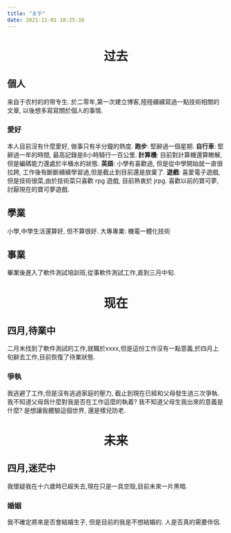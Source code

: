 ```yaml
---
title: "关于"
date: 2021-11-01 18:25:16
---
```


# <center>过去
## 個人
来自于农村的的带专生.
於二零年,第一次建立博客,陸陸續續寫過一點技術相關的文章, 以後想多寫寫關於個人的事情.

### 愛好
本人目前沒有什麼愛好, 做事只有半分鐘的熱度.
**跑步**: 堅辭過一個星期.
**自行車**: 堅辭過一年的時間, 最高記錄是8小時騎行一百公里.
**計算機**: 目前對計算機還算瞭解, 但是編碼能力還處於半桶水的狀態.
**英語**: 小學有喜歡過, 但是從中學開始就一直很拉跨, 工作後有斷斷續續學習過,但是截止到目前還是放棄了.
**遊戲**: 喜愛電子遊戲,但是技術很菜,由於技術菜只喜歡 rpg 遊戲, 目前熱衷於 jrpg. 
喜歡以前的寶可夢, 討厭現在的寶可夢遊戲.
## 學業
小學,中學生活還算好, 但不算很好.
大專專業: 機電一體化技術
## 事業
畢業後進入了軟件測試培訓班,從事軟件測試工作,直到三月中旬.


# <center>现在
## 四月,待業中
二月末找到了軟件測試的工作,就職於xxxx,但是這份工作沒有一點意義,於四月上旬辭去工作,目前恢復了待業狀態.
### 爭執
我逃避了工作,但是沒有逃過家庭的壓力, 截止到現在已經和父母發生過三次爭執.
我不知道父母爲什麼對我是否在工作這麼的執着? 我不知道父母生我出來的意義是什麼? 是想讓我體驗這個世界, 還是樣兒防老.


# <center>未来
## 四月,迷茫中
我懷疑我在十六歲時已經失去,現在只是一具空殼,目前未來一片黑暗.
### 婚姻
我不確定將來是否會結婚生子, 但是目前的我是不想結婚的.
人是否真的需要伴侶.

